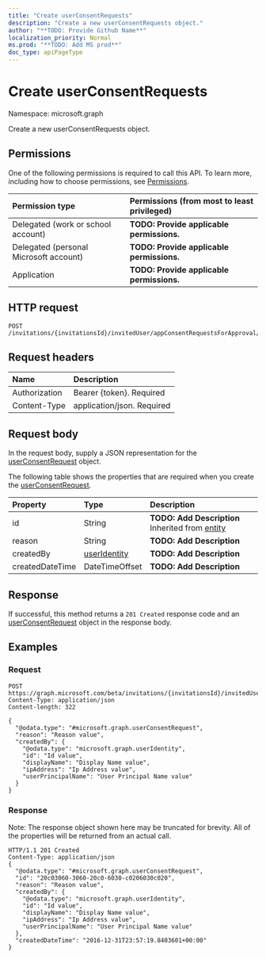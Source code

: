 ```yaml
---
title: "Create userConsentRequests"
description: "Create a new userConsentRequests object."
author: "**TODO: Provide Github Name**"
localization_priority: Normal
ms.prod: "**TODO: Add MS prod**"
doc_type: apiPageType
---
```


# Create userConsentRequests

Namespace: microsoft.graph

Create a new userConsentRequests object.

## Permissions
One of the following permissions is required to call this API. To learn more, including how to choose permissions, see [Permissions](/concepts/permissions-reference.md).

|Permission type|Permissions (from most to least privileged)|
|:---|:---|
|Delegated (work or school account)|**TODO: Provide applicable permissions.**|
|Delegated (personal Microsoft account)|**TODO: Provide applicable permissions.**|
|Application|**TODO: Provide applicable permissions.**|

## HTTP request
<!-- {
  "blockType": "ignored"
}
-->
``` http
POST /invitations/{invitationsId}/invitedUser/appConsentRequestsForApproval/{appConsentRequestId}/userConsentRequests
```

## Request headers
|Name|Description|
|:---|:---|
|Authorization|Bearer {token}. Required|
|Content-Type|application/json. Required|

## Request body
In the request body, supply a JSON representation for the [userConsentRequest](../resources/userconsentrequest.md) object.

The following table shows the properties that are required when you create the [userConsentRequest](../resources/userconsentrequest.md).

|Property|Type|Description|
|:---|:---|:---|
|id|String|**TODO: Add Description** Inherited from [entity](../resources/entity.md)|
|reason|String|**TODO: Add Description**|
|createdBy|[userIdentity](../resources/useridentity.md)|**TODO: Add Description**|
|createdDateTime|DateTimeOffset|**TODO: Add Description**|



## Response
If successful, this method returns a `201 Created` response code and an [userConsentRequest](../resources/userconsentrequest.md) object in the response body.

## Examples

### Request
<!-- {
  "blockType": "request",
  "name": "create_userconsentrequest_from_"
}
-->
``` http
POST https://graph.microsoft.com/beta/invitations/{invitationsId}/invitedUser/appConsentRequestsForApproval/{appConsentRequestId}/userConsentRequests
Content-Type: application/json
Content-length: 322

{
  "@odata.type": "#microsoft.graph.userConsentRequest",
  "reason": "Reason value",
  "createdBy": {
    "@odata.type": "microsoft.graph.userIdentity",
    "id": "Id value",
    "displayName": "Display Name value",
    "ipAddress": "Ip Address value",
    "userPrincipalName": "User Principal Name value"
  }
}
```

### Response
Note: The response object shown here may be truncated for brevity. All of the properties will be returned from an actual call.
<!-- {
  "blockType": "response",
  "truncated": true,
  "@odata.type": "microsoft.graph.userconsentrequest"
}
-->
``` http
HTTP/1.1 201 Created
Content-Type: application/json
{
  "@odata.type": "#microsoft.graph.userConsentRequest",
  "id": "20c03060-3060-20c0-6030-c0206030c020",
  "reason": "Reason value",
  "createdBy": {
    "@odata.type": "microsoft.graph.userIdentity",
    "id": "Id value",
    "displayName": "Display Name value",
    "ipAddress": "Ip Address value",
    "userPrincipalName": "User Principal Name value"
  },
  "createdDateTime": "2016-12-31T23:57:19.8403601+00:00"
}
```

